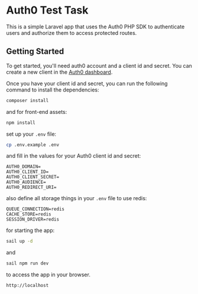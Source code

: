 # Auth0 Test Task

This is a simple Laravel app that uses the Auth0 PHP SDK to authenticate users and authorize them to access protected routes.

## Getting Started

To get started, you'll need auth0 account and a client id and secret. You can create a new client in the [Auth0 dashboard](https://manage.auth0.com/#/applications).

Once you have your client id and secret, you can run the following command to install the dependencies:

```bash
composer install
```

and for front-end assets:

```bash
npm install
```

set up your `.env` file:

```bash
cp .env.example .env
```


and fill in the values for your Auth0 client id and secret:

```dotenv
AUTH0_DOMAIN=
AUTH0_CLIENT_ID=
AUTH0_CLIENT_SECRET=
AUTH0_AUDIENCE=
AUTH0_REDIRECT_URI=
```

also define all storage things in your `.env` file to use redis:

```dotenv
QUEUE_CONNECTION=redis
CACHE_STORE=redis
SESSION_DRIVER=redis
```

for starting the app:

```bash
sail up -d
```
and

```bash
sail npm run dev
```

to access the app in your browser.
```
http://localhost
```
